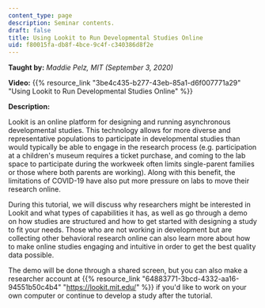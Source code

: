 ```yaml
---
content_type: page
description: Seminar contents.
draft: false
title: Using Lookit to Run Developmental Studies Online
uid: f80015fa-db8f-4bce-9c4f-c340386d8f2e
---
```

**Taught by:** *Maddie Pelz, MIT (September 3, 2020)*

**Video:** {{% resource_link "3be4c435-b277-43eb-85a1-d6f007771a29" "Using Lookit to Run Developmental Studies Online" %}}

**Description:** 

Lookit is an online platform for designing and running asynchronous developmental studies. This technology allows for more diverse and representative populations to participate in developmental studies than would typically be able to engage in the research process (e.g. participation at a children's museum requires a ticket purchase, and coming to the lab space to participate during the workweek often limits single-parent families or those where both parents are working). Along with this benefit, the limitations of COVID-19 have also put more pressure on labs to move their research online. 

During this tutorial, we will discuss why researchers might be interested in Lookit and what types of capabilities it has, as well as go through a demo on how studies are structured and how to get started with designing a study to fit your needs. Those who are not working in development but are collecting other behavioral research online can also learn more about how to make online studies engaging and intuitive in order to get the best quality data possible. 

The demo will be done through a shared screen, but you can also make a researcher account at {{% resource_link "64883771-3bcd-4332-aa16-94551b50c4b4" "https://lookit.mit.edu/" %}} if you'd like to work on your own computer or continue to develop a study after the tutorial.